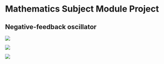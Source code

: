 # Mathematics Subject Module Project

## Negative-feedback oscillator

<p>
<img src="https://render.githubusercontent.com/render/math?math=\frac{dX}{dt} = k_0 + k_1S - k_2X + k_2'R_P*X">
</p>

<p>
<img src="https://render.githubusercontent.com/render/math?math=\frac{dY_P}{dt} = \frac{k_3X(Y_T - Y_P)}{K_{m3} + Y_T - Y_P} - \frac{k_4Y_P}{K_{m4} + R_P}">
</p>

<p>
<img src="https://render.githubusercontent.com/render/math?math=\frac{dR_P}{dt} = \frac{k_5Y_P(R_T - R_P)}{K_{m5} + R_t - R_P} - \frac{k_6R_P}{K_{m6} + R_P}">
</p>
